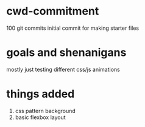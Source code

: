 # cwd-commitment
100 git commits
initial commit for making starter files

# goals and shenanigans
mostly just testing different css/js animations

# things added
1. css pattern background
1. basic flexbox layout

